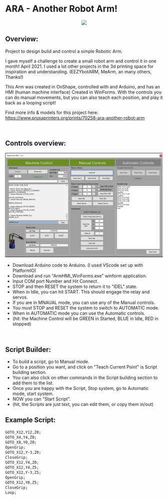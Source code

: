 # ARA - Another Robot Arm!

<p align="center">
  <img width="600" src="Media\cover.jpg">
</p>



## Overview:
Project to design bulid and control a simple Robotic Arm.

I gave myself a challenge to create a small robot arm and control it in one month! April 2021.
I used a lot other projects in the 3d printing space for inspiration and understanding. (EEZYbotARM, MeArm, an many others, Thanks!)

This Arm was created in OnShape, controlled with and Arduino, and has an HMI (human machine interface) Created in WinForms.
With the controls you can do manual movements, but you can also teach each position, and play it back as a looping script!

Find more info & models for this project here: 
https://www.prusaprinters.org/prints/70258-ara-another-robot-arm


&nbsp;

## Controls overview:

<p align="center">
  <img width="600" src="Media\hmi.png">
</p>

* Download Arduino code to Arduino. (I used VScode set up with PlatformIO)
* Download and run "ArmHMI_WinForms.exe" winform application.
* Input COM port Number and Hit Connect.
* STOP and then RESET the system to return it to "IDEL" state.
* When in Idle, you can hit START. This should engage the relay and servos.
* If you are in MNAUAL mode, you can use any of the Manual controls.
* You must STOP and RESET the system to switch to AUTOMATIC mode.
* When in AUTOMATIC mode you can use the Automatic controls.
* (hit: the Machine Control will be GREEN in Started, BLUE in Idle, RED in stopped)

&nbsp;

## Script Builder:
* To build a script, go to Manual mode.
* Go to a position you want, and click on "Teach Current Point" is Script building section.
* You can also click on other commands in the Script building section to add them to the list.
* Once you are happy with the Script, Stop system, go to Automatic mode, start system.
* NOW you can "Start Script".
* (hit, the Scripts are just text, you can edit them, or copy them in/out)

## Example Script:
```
GOTO_X12,Y12,Z0;
GOTO_X4,Y4,Z0;
GOTO_X8,Y0,Z0;
OpenGrip;
GOTO_X12,Y-3,Z0;
CloseGrip;
GOTO_X12,Y4,Z0;
GOTO_X12,Y4,Z5;
GOTO_X12,Y-3,Z5;
OpenGrip;
GOTO_X12,Y0,Z5;
CloseGrip;
Loop;
```
